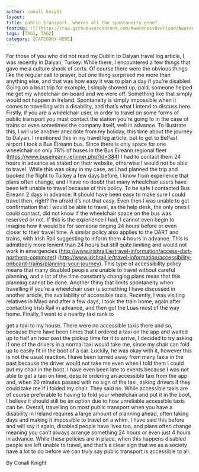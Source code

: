 ```yaml
---
author: conall knight 
layout: 
title: public transport. wheres all the spontaneity gone?
featimg: ![](https://raw.githubusercontent.com/AwarenessOverload/AwarenessOverload/gh-pages/img/luas.jpg)
tags: [TAG1, TAG2]
category: [CATEGORY-HERE]
---
```

For those of you who did not read my Dublin to Dalyan travel log article, I was recently in
Dalyan, Turkey. While there, I encountered a few things that gave me a culture shock of sorts.
Of course there were the obvious things like the regular call to prayer, but one thing surprised
me more than anything else, and that was how easy it was to plan a day if you’re disabled.
Going on a boat trip for example, I simply showed up, paid, someone helped me get my
wheelchair on-board and we were off. Something like that simply would not happen in Ireland.
Spontaneity is simply impossible when it comes to travelling with a disability, and that’s what I
intend to discuss here.
Firstly, if you are a wheelchair user, in order to travel on some forms of public transport you
must contact the station you’re going to in the case of trains or even sometimes the company
itself, well in advance. To illustrate this, I will use another anecdote from my holiday, this time
about the journey to Dalyan. I mentioned this in my travel log article, but to get to Belfast
airport I took a Bus Éireann bus. Since there is only space for one wheelchair on only 78% of
buses in the Bus Éireann regional fleet (https://www.buseireann.ie/inner.php?id=384) I had to
contact them 24 hours in advance as stated on their website, otherwise I would not be able to
travel. While this was okay in my case, as I had planned the trip and booked the flight to Turkey
a few days before, I know from experience that plans often change, and I have no doubt that
many wheelchair users have been left unable to travel because of this policy. To be safe I
contacted Bus Éireann 2 days in advance. It should have been easy to make sure I could travel
then, right?
I’m afraid it’s not that easy.
Even then I was unable to get confirmation that I would be able to travel, as the help desk, the
only ones I could contact, did not know if the wheelchair space on the bus was reserved or not.
If this is the experience I had, I cannot even begin to imagine how it would be for someone
ringing 24 hours before or even closer to their travel time. A similar policy also applies to the
DART and trains, with Irish Rail suggesting to inform them 4 hours in advance. This is admittedly
more lenient than 24 hours but still quite limiting and would not work in emergencies
(http://www.irishrail.ie/travel-information/access-dart-northern-commuter)
(http://www.irishrail.ie/travel-information/accessibility-onboard-trains/planning-your-journey).
This type of accessibility policy means that many disabled people are unable to travel without
careful planning, and a lot of the time constantly changing plans mean that this planning cannot
be done.
Another thing that limits spontaneity when travelling if you’re a wheelchair user is something I
have discussed in another article, the availability of accessible taxis. Recently, I was visiting
relatives in Mayo and after a few days, I took the train home, again after contacting Irish Rail in
advance, and then got the Luas most of the way home. Finally, I went to a nearby taxi rank to

get a taxi to my house. There were no accessible taxis there and so, because there have been
times that I ordered a taxi on the app and waited up to half an hour past the pickup time for it
to arrive, I decided to try asking if one of the drivers in a normal taxi would take me, since my
chair can fold up to easily fit in the boot of a car. Luckily, he was okay with it, however this is
not the usual reaction. I have been turned away from many taxis in the past because the driver
would not take me even when I told them I could put my chair in the boot. I have even been
late to events because I was not able to get a taxi on time, despite ordering an accessible taxi
from the app and, when 20 minutes passed with no sign of the taxi, asking drivers if they could
take me if I folded my chair. They said no. While accessible taxis are of course preferable to
having to fold your wheelchair and put it in the boot, I believe it should still be an option due to
how unreliable accessible taxis can be.
Overall, travelling on most public transport when you have a disability in Ireland requires a
large amount of planning ahead, often taking days and making it impossible to travel on a
whim. I have said this before and will say it again, disabled people have lives too, and plans
often change meaning you can’t always arrange something 24 hours or even just 4 hours in
advance. While these policies are in place, when this happens disabled people are left unable to
travel, and that’s a clear sign that we as a society have a lot to do before we can truly say public
transport is accessible to all.

By Conall Knight 
